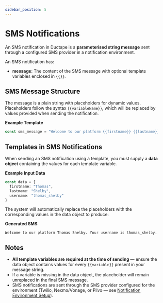 ```yaml
---
sidebar_position: 5
---
```


# SMS Notifications

An SMS notification in Ductape is a **parameterised string message** sent through a configured SMS provider in a notification environment.

An SMS notification has:

- **message:** The content of the SMS message with optional template variables enclosed in `{{}}`.


## SMS Message Structure

The message is a plain string with placeholders for dynamic values.  
Placeholders follow the syntax `{{variableName}}`, which will be replaced by values provided when sending the notification.

**Example Template**

```typescript
const sms_message = "Welcome to our platform {{firstname}} {{lastname}}. Your username is {{username}}."
````

## Templates in SMS Notifications

When sending an SMS notification using a template, you must supply a **data object** containing the values for each template variable.

**Example Input Data**

```typescript
const data = {
  firstname: "Thomas",
  lastname: "Shelby",
  username: "thomas_shelby"
}
```

The system will automatically replace the placeholders with the corresponding values in the data object to produce:

**Generated SMS**

```
Welcome to our platform Thomas Shelby. Your username is thomas_shelby.
```

## Notes

* **All template variables are required at the time of sending** — ensure the data object contains values for every `{{variable}}` present in your message string.
* If a variable is missing in the data object, the placeholder will remain unreplaced in the final SMS message.
* SMS notifications are sent through the SMS provider configured for the environment (Twilio, Nexmo/Vonage, or Plivo — see [Notification Environment Setup](../setting-up#sms-notifications)).

